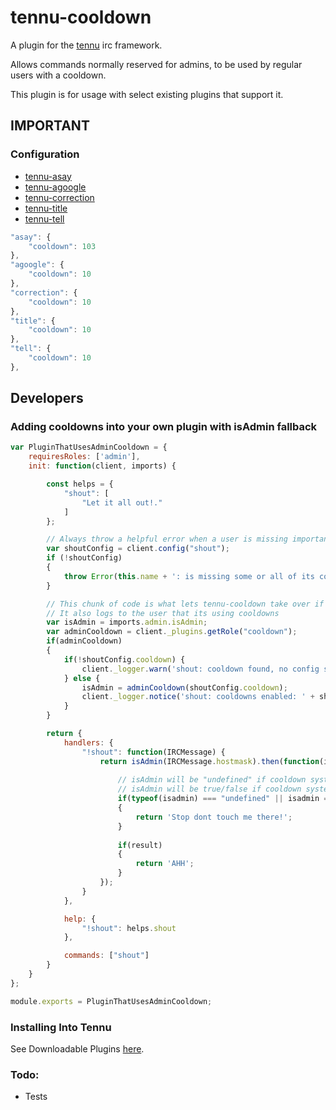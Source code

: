 # tennu-cooldown

A plugin for the [tennu](https://github.com/Tennu/tennu) irc framework.

Allows commands normally reserved for admins, to be used by regular users with a cooldown.

This plugin is for usage with select existing plugins that support it.


## IMPORTANT

### Configuration

- [tennu-asay](https://github.com/LordWingZero/tennu-asay)
- [tennu-agoogle](https://github.com/Tennu/tennu-agoogle)
- [tennu-correction](https://github.com/Tennu/tennu-correction)
- [tennu-title](https://github.com/LordWingZero/tennu-title)
- [tennu-tell](https://github.com/LordWingZero/tennu-tell)

```javascript
"asay": {
    "cooldown": 103
},
"agoogle": {
    "cooldown": 10
},
"correction": {
    "cooldown": 10
},
"title": {
    "cooldown": 10
},
"tell": {
    "cooldown": 10
},
```

## Developers

### Adding cooldowns into your own plugin with isAdmin fallback

```Javascript
var PluginThatUsesAdminCooldown = {
    requiresRoles: ['admin'],
    init: function(client, imports) {

        const helps = {
            "shout": [
                "Let it all out!."
            ]
        };

        // Always throw a helpful error when a user is missing important configuration variables for your plugin
        var shoutConfig = client.config("shout");
        if (!shoutConfig)
        {
            throw Error(this.name + ': is missing some or all of its configuration.');
        }

        // This chunk of code is what lets tennu-cooldown take over if it exists
        // It also logs to the user that its using cooldowns
        var isAdmin = imports.admin.isAdmin;
        var adminCooldown = client._plugins.getRole("cooldown");
        if(adminCooldown)
        {
            if(!shoutConfig.cooldown) {
                client._logger.warn('shout: cooldown found, no config set.');
            } else {
                isAdmin = adminCooldown(shoutConfig.cooldown);
                client._logger.notice('shout: cooldowns enabled: ' + shoutConfig.cooldown + ' seconds.');            
            }
        }

        return {
            handlers: {
                "!shout": function(IRCMessage) {
                    return isAdmin(IRCMessage.hostmask).then(function(isadmin) {
                    
                        // isAdmin will be "undefined" if cooldown system is enabled
                        // isAdmin will be true/false if cooldown system is disabled
                        if(typeof(isadmin) === "undefined" || isadmin === true)
                        {
                            return 'Stop dont touch me there!';   
                        }                    
                    
                        if(result)
                        {
                            return 'AHH';
                        }                        
                    });
                }
            },

            help: {
                "!shout": helps.shout
            },

            commands: ["shout"]
        }
    }
};

module.exports = PluginThatUsesAdminCooldown;
```

### Installing Into Tennu

See Downloadable Plugins [here](https://tennu.github.io/plugins/).

### Todo:

- Tests
